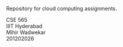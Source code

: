 Repository for cloud computing assignments.  
  
CSE 565  
IIIT Hyderabad  
Mihir Wadwekar  
201202026  
